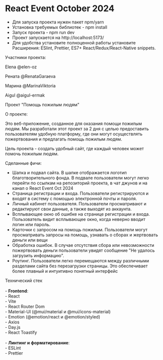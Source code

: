 # React Event October 2024
- Для запуска проекта нужен пакет npm/yarn
- Установка требуемых библиотек - npm install
- Запуск проекта - npm run dev
- Проект запускается на http://localhost:5173/
- Для удобства установите полноценной работы установите Расширения:
ESlint, Prettier, ES7+ React/Redux/React-Native snippets.

Участники проекта:

Elena @elen-oz

Рената @RenataGaraeva

Марина @MarinaViktoria

Aigul @aigul-ermak

Проект "Помощь пожилым людям"

О проекте:

Это веб-приложение, созданное для оказания помощи пожилым людям. Мы разработали этот проект за 2 дня с целью предоставить пользователям удобную платформу, где они могут осуществлять пожертвования и предлагать помощь пожилым людям.

Цель проекта - создать удобный сайт, где каждый человек может помочь пожилым людям.

Сделанные фичи:
- Шапка и подвал сайта. В шапке отображается логотип благотворительного фонда. В подвале пользователи могут легко перейти по ссылкам на репозиторий проекта, в чат джунов и на канал о React Event Oct 2024
- Страница регистрации и входа. Пользователи регистрируются и входят в систему с помощью электронной почты и пароля.
- Личный кабинет пользователя. Пользователи просматривают и редактируют свои данные, а также выходят из аккаунта.
- Всплывающее окно об ошибке на странице регистрации и входа. Пользователь видит всплывающее окно, когда неверно вводит логин или пароль.
- Карточки с запросом на помощь пожилым. Пользователи могут просматривать запросы на помощь, узнавать о сборах и жертвовать деньги или вещи
- Обработка ошибок.  В случае отсутствия сбора или невозможности пожертвовать деньги пользователи увидят сообщение "Не удалось загрузить информацию".
- Роутинг. Пользователи легко перемещаются между различными разделами сайта без перезагрузки страницы. Это обеспечивает более плавный и интуитивно понятный интерфейс

Технический стек<br><br>- <strong>Frontend</strong>:<br>  - React<br>  - Vite<br>  - React Router Dom<br>  - Material-UI (@mui/material и @mui/icons-material)<br>  - Emotion (@emotion/react и @emotion/styled)<br>  - Axios<br>  - Day.js<br>  - React Toastify<br><br>- <strong>Линтинг и форматирование</strong>:<br>  - ESLint<br>  - Prettier<br><br>
